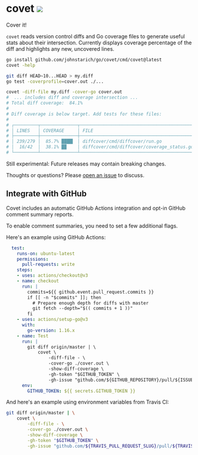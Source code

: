 # covet <a href="https://johnstarich.com/go/covet"><img src="https://img.shields.io/badge/gopages-reference-%235272B4" /></a>

Cover it!

`covet` reads version control diffs and Go coverage files to generate useful stats about their intersection.
Currently displays coverage percentage of the diff and highlights any new, uncovered lines.

```bash
go install github.com/johnstarich/go/covet/cmd/covet@latest
covet -help

git diff HEAD~10...HEAD > my.diff
go test -coverprofile=cover.out ./...

covet -diff-file my.diff -cover-go cover.out
#  ... includes diff and coverage intersection ...
# Total diff coverage:  84.1%
#
# Diff coverage is below target. Add tests for these files:
#
# ┌─────────┬──────────────┬────────────────────────────────────────────┐
# │ LINES   │ COVERAGE     │ FILE                                       │
# ├─────────┼──────────────┼────────────────────────────────────────────┤
# │ 239/279 │  85.7% ████▎ │ diffcover/cmd/diffcover/run.go             │
# │  16/42  │  38.1% █▉    │ diffcover/cmd/diffcover/coverage_status.go │
# └─────────┴──────────────┴────────────────────────────────────────────┘
```

Still experimental: Future releases may contain breaking changes.

Thoughts or questions? Please [open an issue](https://github.com/JohnStarich/go/issues/new) to discuss.


## Integrate with GitHub

Covet includes an automatic GitHub Actions integration and opt-in GitHub comment summary reports.

To enable comment summaries, you need to set a few additional flags.

Here's an example using GitHub Actions:
```yaml
  test:
    runs-on: ubuntu-latest
    permissions:
      pull-requests: write
    steps:
    - uses: actions/checkout@v3
    - name: checkout
      run: |
        commits=${{ github.event.pull_request.commits }}
        if [[ -n "$commits" ]]; then
          # Prepare enough depth for diffs with master
          git fetch --depth="$(( commits + 1 ))"
        fi
    - uses: actions/setup-go@v3
      with:
        go-version: 1.16.x
    - name: Test
      run: |
        git diff origin/master | \
            covet \
                -diff-file - \
                -cover-go ./cover.out \
                -show-diff-coverage \
                -gh-token "$GITHUB_TOKEN" \
                -gh-issue "github.com/${GITHUB_REPOSITORY}/pull/${ISSUE_NUMBER}" 
      env:
        GITHUB_TOKEN: ${{ secrets.GITHUB_TOKEN }}
```

And here's an example using environment variables from Travis CI:
```bash
git diff origin/master | \
    covet \
        -diff-file - \
        -cover-go ./cover.out \
        -show-diff-coverage \
        -gh-token "$GITHUB_TOKEN" \
        -gh-issue "github.com/${TRAVIS_PULL_REQUEST_SLUG}/pull/${TRAVIS_PULL_REQUEST}"
```

